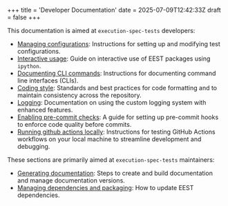 +++
title = 'Developer Documentation'
date = 2025-07-09T12:42:33Z
draft = false
+++

This documentation is aimed at `execution-spec-tests` developers:

- [Managing configurations](./configurations.md): Instructions for setting up and modifying test configurations.
- [Interactive usage](./interactive_usage.md): Guide on interactive use of EEST packages using `ipython`.
- [Documenting CLI commands](./documenting_clis.md): Instructions for documenting command line interfaces (CLIs).
- [Coding style](./coding_style.md): Standards and best practices for code formatting and to maintain consistency across the repository.
- [Logging](./logging.md): Documentation on using the custom logging system with enhanced features.
- [Enabling pre-commit checks](./precommit.md): A guide for setting up pre-commit hooks to enforce code quality before commits.
- [Running github actions locally](./test_actions_locally.md): Instructions for testing GitHub Actions workflows on your local machine to streamline development and debugging.

These sections are primarily aimed at `execution-spec-tests` maintainers:

- [Generating documentation](./docs.md): Steps to create and build documentation and manage documentation versions.
- [Managing dependencies and packaging](./deps_and_packaging.md): How to update EEST dependencies.
